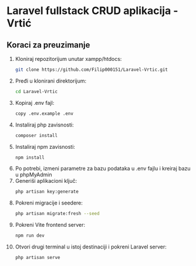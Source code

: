 # Laravel fullstack CRUD aplikacija - Vrtić

## Koraci za preuzimanje

1. Kloniraj repozitorijum unutar xampp/htdocs: 
    ```bash
    git clone https://github.com/Filip000151/Laravel-Vrtic.git
    ```
2. Pređi u klonirani direktorijum:
    ```bash
    cd Laravel-Vrtic
    ```
3. Kopiraj .env fajl:
    ```bash
    copy .env.example .env
    ```
4. Instaliraj php zavisnosti:
    ```bash
    composer install
    ```
5. Instaliraj npm zavisnosti:
    ```bash
    npm install
    ```
6. Po potrebi, izmeni parametre za bazu podataka u .env fajlu i kreiraj bazu u phpMyAdmin
7. Generiši aplikacioni ključ:
    ```bash
    php artisan key:generate
    ```
8. Pokreni migracije i seedere:
    ```bash
    php artisan migrate:fresh --seed
    ```
9. Pokreni Vite frontend server:
    ```bash
    npm run dev
    ```
10. Otvori drugi terminal u istoj destinaciji i pokreni Laravel server:
    ```bash
    php artisan serve
    ```

 
